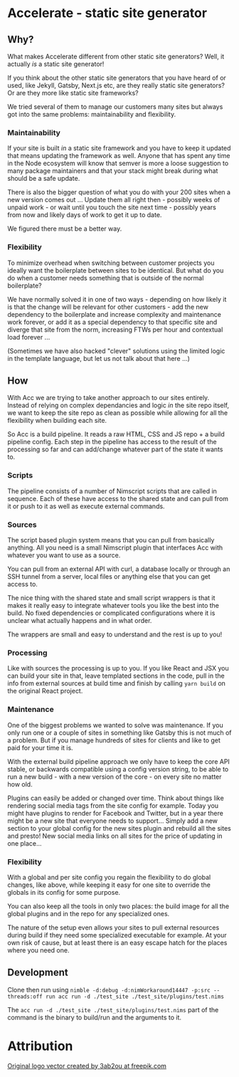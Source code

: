 # Accelerate - static site generator

## Why?

What makes Accelerate different from other static site generators? Well,
it actually _is_ a static site generator!

If you think about the other static site generators that you have heard of
or used, like Jekyll, Gatsby, Next.js etc, are they really static site
generators? Or are they more like static site frameworks?

We tried several of them to manage our customers many sites but always got
into the same problems: maintainability and flexibility.

### Maintainability

If your site is built _in_ a static site framework and you have to keep it
updated that means updating the framework as well. Anyone that has spent
any time in the Node ecosystem will know that semver is more a loose
suggestion to many package maintainers and that your stack might break during
what should be a safe update.

There is also the bigger question of what you do with your 200 sites when a new
version comes out ... Update them all right then -
possibly weeks of unpaid work - or wait until you touch the site next time -
possibly years from now and likely days of work to get it up to date.

We figured there must be a better way.

### Flexibility

To minimize overhead when switching between customer projects you ideally want
the boilerplate between sites to be identical. But what do you do when a
customer needs something that is outside of the normal boilerplate?

We have normally solved it in one of two ways - depending on how likely it is
that the change will be relevant for other customers - add the new dependency to
the boilerplate and increase complexity and maintenance work forever, or add it
as a special dependency to that specific site and diverge that site from the
norm, increasing FTWs per hour and contextual load forever ...

(Sometimes we have also hacked "clever" solutions using the limited logic in the
template language, but let us not talk about that here ...)

## How

With Acc we are trying to take another approach to our sites entirely. Instead
of relying on complex dependancies and logic _in_ the site repo itself, we want
to keep the site repo as clean as possible while allowing for all the
flexibility when building each site.

So Acc is a build pipeline. It reads a raw HTML, CSS and JS repo + a build
pipeline config. Each step in the pipeline has access to the result of the
processing so far and can add/change whatever part of the state it wants to.

### Scripts

The pipeline consists of a number of Nimscript scripts that are called in
sequence. Each of these have access to the shared state and can pull from it or
push to it as well as execute external commands.

### Sources

The script based plugin system means that you can pull from basically anything.
All you need is a small Nimscript plugin that interfaces Acc with whatever you
want to use as a source.

You can pull from an external API with curl, a database locally or through an
SSH tunnel from a server, local files or anything else that you can get access
to.

The nice thing with the shared state and small script wrappers is that it makes
it really easy to integrate whatever tools you like the best into the build. No
fixed dependencies or complicated configurations where it is unclear what
actually happens and in what order.

The wrappers are small and easy to understand and the rest is up to you!

### Processing

Like with sources the processing is up to you. If you like React and JSX you can
build your site in that, leave templated sections in the code, pull in the info
from external sources at build time and finish by calling `yarn build` on the
original React project.

### Maintenance

One of the biggest problems we wanted to solve was maintenance. If you only run
one or a couple of sites in something like Gatsby this is not much of a problem.
But if you manage hundreds of sites for clients and like to get paid for your
time it is.

With the external build pipeline approach we only have to keep the core API
stable, or backwards compatible using a config version string, to be able to run
a new build - with a new version of the core - on every site no matter how old.

Plugins can easily be added or changed over time. Think about things like
rendering social media tags from the site config for example. Today you might
have plugins to render for Facebook and Twitter, but in a year there might be a
new site that everyone needs to support... Simply add a new section to your
global config for the new sites plugin and rebuild all the sites and presto!
New social media links on all sites for the price of updating in one place...

### Flexibility

With a global and per site config you regain the flexibility to do global
changes, like above, while keeping it easy for one site to override the globals
in its config for some purpose.

You can also keep all the tools in only two places: the build image for all the
global plugins and in the repo for any specialized ones.

The nature of the setup even allows your sites to pull external resources during
build if they need some specialized executable for example. At your own risk of
cause, but at least there is an easy escape hatch for the places where you need
one.

## Development

Clone then run using `nimble -d:debug -d:nimWorkaround14447 -p:src --threads:off
run acc run -d ./test_site ./test_site/plugins/test.nims`

The `acc run -d ./test_site ./test_site/plugins/test.nims` part of the command
is the binary to build/run and the arguments to it.

# Attribution

[Original logo vector created by 3ab2ou at freepik.com](https://www.freepik.com/vectors/logo)
